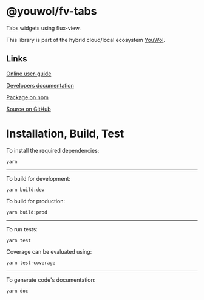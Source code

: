 # @youwol/fv-tabs

Tabs widgets using flux-view.

This library is part of the hybrid cloud/local ecosystem
[YouWol](https://platform.youwol.com/applications/@youwol/platform/latest).

## Links

[Online user-guide](https://l.youwol.com/doc/@youwol/fv-tabs)

[Developers documentation](https://platform.youwol.com/applications/@youwol/cdn-explorer/latest?package=@youwol/fv-tabs)

[Package on npm](https://www.npmjs.com/package/@youwol/fv-tabs)

[Source on GitHub](https://github.com/youwol/fv-tabs)

# Installation, Build, Test

To install the required dependencies:

```shell
yarn
```

---

To build for development:

```shell
yarn build:dev
```

To build for production:

```shell
yarn build:prod
```

---

To run tests:

```shell
yarn test
```

Coverage can be evaluated using:

```shell
yarn test-coverage
```

---

To generate code's documentation:

```shell
yarn doc
```
